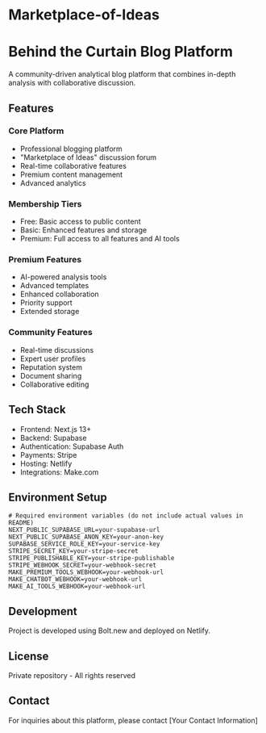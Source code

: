 # Marketplace-of-Ideas
# Behind the Curtain Blog Platform

A community-driven analytical blog platform that combines in-depth analysis with collaborative discussion.

## Features

### Core Platform
- Professional blogging platform
- "Marketplace of Ideas" discussion forum
- Real-time collaborative features
- Premium content management
- Advanced analytics

### Membership Tiers
- Free: Basic access to public content
- Basic: Enhanced features and storage
- Premium: Full access to all features and AI tools

### Premium Features
- AI-powered analysis tools
- Advanced templates
- Enhanced collaboration
- Priority support
- Extended storage

### Community Features
- Real-time discussions
- Expert user profiles
- Reputation system
- Document sharing
- Collaborative editing

## Tech Stack

- Frontend: Next.js 13+
- Backend: Supabase
- Authentication: Supabase Auth
- Payments: Stripe
- Hosting: Netlify
- Integrations: Make.com

## Environment Setup

```env
# Required environment variables (do not include actual values in README)
NEXT_PUBLIC_SUPABASE_URL=your-supabase-url
NEXT_PUBLIC_SUPABASE_ANON_KEY=your-anon-key
SUPABASE_SERVICE_ROLE_KEY=your-service-key
STRIPE_SECRET_KEY=your-stripe-secret
STRIPE_PUBLISHABLE_KEY=your-stripe-publishable
STRIPE_WEBHOOK_SECRET=your-webhook-secret
MAKE_PREMIUM_TOOLS_WEBHOOK=your-webhook-url
MAKE_CHATBOT_WEBHOOK=your-webhook-url
MAKE_AI_TOOLS_WEBHOOK=your-webhook-url
```

## Development

Project is developed using Bolt.new and deployed on Netlify.

## License

Private repository - All rights reserved

## Contact

For inquiries about this platform, please contact [Your Contact Information]
